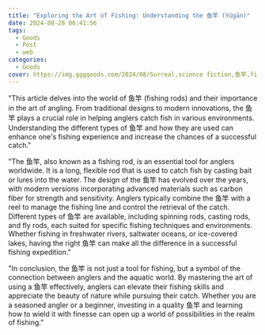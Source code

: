 ```yaml
---
title: "Exploring the Art of Fishing: Understanding the 鱼竿 (Yúgān)"
date: 2024-08-28 06:41:56
tags:
  - Goods
  - Post
  - web
categories:
  - Goods
cover: https://img.ggggoods.com/2024/08/Surreal,science fiction,鱼竿,fishing rod,technology,tech,diagrams,renderings,colors_20240830_00001_.png
---
```


"This article delves into the world of 鱼竿 (fishing rods) and their importance in the art of angling. From traditional designs to modern innovations, the 鱼竿 plays a crucial role in helping anglers catch fish in various environments. Understanding the different types of 鱼竿 and how they are used can enhance one's fishing experience and increase the chances of a successful catch."

"The 鱼竿, also known as a fishing rod, is an essential tool for anglers worldwide. It is a long, flexible rod that is used to catch fish by casting bait or lures into the water. The design of the 鱼竿 has evolved over the years, with modern versions incorporating advanced materials such as carbon fiber for strength and sensitivity. Anglers typically combine the 鱼竿 with a reel to manage the fishing line and control the retrieval of the catch. Different types of 鱼竿 are available, including spinning rods, casting rods, and fly rods, each suited for specific fishing techniques and environments. Whether fishing in freshwater rivers, saltwater oceans, or ice-covered lakes, having the right 鱼竿 can make all the difference in a successful fishing expedition."

"In conclusion, the 鱼竿 is not just a tool for fishing, but a symbol of the connection between anglers and the aquatic world. By mastering the art of using a 鱼竿 effectively, anglers can elevate their fishing skills and appreciate the beauty of nature while pursuing their catch. Whether you are a seasoned angler or a beginner, investing in a quality 鱼竿 and learning how to wield it with finesse can open up a world of possibilities in the realm of fishing."
